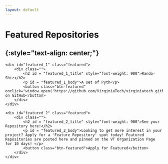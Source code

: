 ```yaml
---
layout: default
---
```


# **Featured Repositories**
{:style="text-align: center;"}
---
<div class="flex-grid-featured">

	<div id="featured_1" class="featured">
		<div class="">
			<h2 id = "featured_1_title" style="font-weight: 900">Rando-Shiz</h2>
			<p id = "featured_1_body">A set of Pyth</p>
			<button class="btn-featured" onclick="window.open('https://github.com/VirginiaTech/virginiatech.github.io')">See on GitHub</button>
		</div>
	</div>

	<div id="featured_2" class="featured">
		<div class="">
			<h2 id = "featured_2_title" style="font-weight: 900">See your Repository here!</h2>
			<p id = "featured_2_body">Looking to get more interest in your project? Apply for a 'Feature Repository' spot today! Featured Repositories are posted here and pinned on the VT Organization Page for 10 days! </p> 
			<button class="btn-featured">Apply for Featured</button>
		</div>
	</div>
<!--
	<div id="featured_3" class="featured">
		<div class="">
			<h2 id = "featured_3_title" style="font-weight: 900"></h2>
			<p id = "featured_3_body"></p> 
			<button class="btn-featured"></button>
		</div>
	</div>
-->
</div>

<div class="flex-grid-featured">
<!--
	<div id="featured_4" class="featured">
		<div class="">
			<h2 id = "featured_4_title" style="font-weight: 900"></h2>
			<p id = "featured_4_body"></p> 
			<button class="btn-featured"></button>
		</div>
	</div>

	<div id="featured_4" class="featured">
		<div class="">
			<h2 id = "featured_4_title" style="font-weight: 900"></h2>
			<p id = "featured_4_body"></p> 
			<button class="btn-featured"></button>
		</div>
	</div>
-->
</div>

More information on feature repositories can be found here.
---

